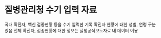 # 질병관리청 수기 입력 자료
국내 확진자, 백신 접종현황 등을 수기 입력한 기록
확진자 현황에 대한 성별, 연령 구분 있음
전체 확진자, 접종현황에 대한 정보는 질청공식보도자료 내 데이터 이용
